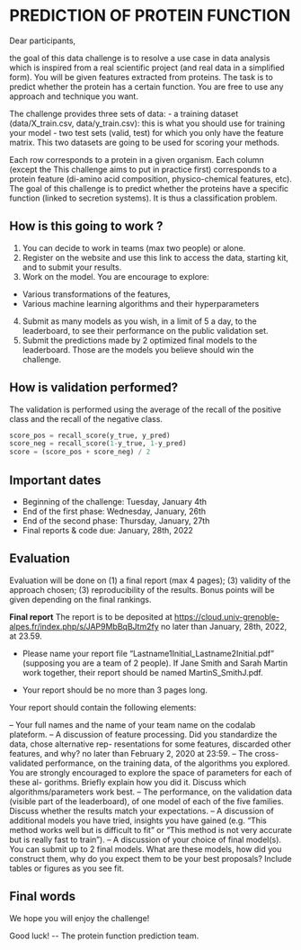 # PREDICTION OF PROTEIN FUNCTION

Dear participants,

the goal of this data challenge is to resolve a use case in data analysis
which is inspired from a real scientific project (and real data in a
simplified form). You will be given features extracted from proteins. The task
is to predict whether the protein has a certain function. You are free to use
any approach and technique you want. 

The challenge provides three sets of data:
    - a training dataset (data/X_train.csv, data/y_train.csv): this is what
      you should use for training your model
    - two test sets (valid, test) for which you only have the feature matrix.
      This two datasets are going to be used for scoring your methods.


Each row corresponds to a protein in a given organism. Each column (except the
This challenge aims to put in practice first) corresponds to a protein feature
(di-amino acid composition, physico-chemical features, etc). The goal of this
challenge is to predict whether the proteins have a specific function (linked
to secretion systems). It is thus a classification problem. 

## How is this going to work ?

1. You can decide to work in teams (max two people) or alone.
2. Register on the website and use this link to access the data, starting kit,
and to submit your results.
3. Work on the model. You are encourage to explore:
- Various transformations of the features, 
- Various machine learning algorithms and their hyperparameters
4. Submit as many models as you wish, in a limit of 5 a day, to the
leaderboard, to see their performance on the public validation set.
5. Submit the predictions made by 2 optimized final models to the leaderboard.
Those are the models you believe should win the challenge.

## How is validation performed?

The validation is performed using the average of the recall of the positive
class and the recall of the negative class.

```python
score_pos = recall_score(y_true, y_pred)
score_neg = recall_score(1-y_true, 1-y_pred)
score = (score_pos + score_neg) / 2
```

## Important dates

- Beginning of the challenge: Tuesday, January 4th
- End of the first phase: Wednesday, January, 26th
- End of the second phase: Thursday, January, 27th
- Final reports & code due: January, 28th, 2022

## Evaluation

Evaluation will be done on (1) a final report (max 4 pages); (3) validity of
the approach chosen; (3) reproducibility of the results. Bonus points will be
given depending on the final rankings.


**Final report** The report is to be deposited at
https://cloud.univ-grenoble-alpes.fr/index.php/s/JAP9MbBqBJtm2fy no later than
January, 28th, 2022, at 23.59.

- Please name your report file “Lastname1Initial_Lastname2Initial.pdf”
  (supposing you are a team of 2 people). If Jane Smith and Sarah Martin work
  together, their report should be named MartinS_SmithJ.pdf.

- Your report should be no more than 3 pages long.

Your report should contain the following elements:

– Your full names and the name of your team name on the codalab plateform.
– A discussion of feature processing. Did you standardize the data, chose alternative rep-
resentations for some features, discarded other features, and why?
no later than February 2, 2020 at 23:59.
– The cross-validated performance, on the training data, of the algorithms you
explored. You are strongly encouraged to explore the space of parameters for
each of these al- gorithms. Briefly explain how you did it. Discuss which
algorithms/parameters work best.
– The performance, on the validation data (visible part of the leaderboard),
of one model of each of the five families. Discuss whether the results match
your expectations.
– A discussion of additional models you have tried, insights you have gained
(e.g. “This method works well but is difficult to fit” or “This method is not
very accurate but is really fast to train”).
– A discussion of your choice of final model(s). You can submit up to 2 final
models. What are these models, how did you construct them, why do you expect
them to be your best proposals?
Include tables or figures as you see fit.


## Final words

We hope you will enjoy the challenge!

Good luck!
-- The protein function prediction team.
